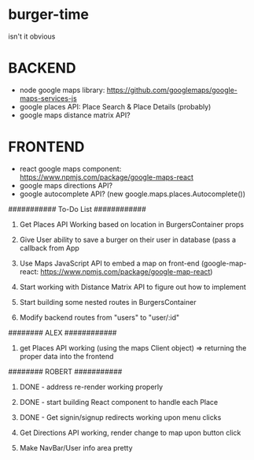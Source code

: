 # burger-time
isn't it obvious


# BACKEND
- node google maps library: https://github.com/googlemaps/google-maps-services-js
- google places API: Place Search & Place Details (probably)
- google maps distance matrix API?


# FRONTEND

- react google maps component: https://www.npmjs.com/package/google-maps-react
- google maps directions API?
- google autocomplete API? (new google.maps.places.Autocomplete())




########### To-Do List ############

1. Get Places API Working based on location in BurgersContainer props

2. Give User ability to save a burger on their user in database (pass a callback from App

3. Use Maps JavaScript API to embed a map on front-end (google-map-react: https://www.npmjs.com/package/google-map-react)

4. Start working with Distance Matrix API to figure out how to implement

5. Start building some nested routes in BurgersContainer

6. Modify backend routes from "users" to "user/:id"


######## ALEX ############
1. get Places API working (using the maps Client object) => returning the proper data into the frontend


######## ROBERT ###########
1. DONE - address re-render working properly 
2. DONE - start building React component to handle each Place
3. DONE - Get signin/signup redirects working upon menu clicks

4. Get Directions API working, render change to map upon button click
5. Make NavBar/User info area pretty